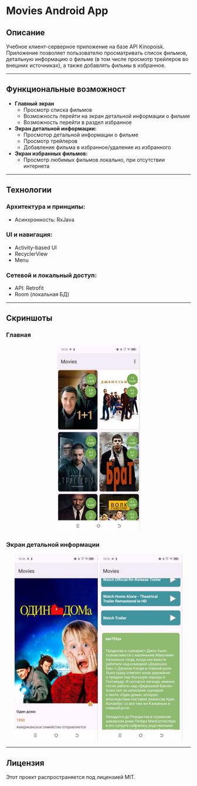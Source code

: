 # Movies Android App

## Описание

Учебное клиент-серверное приложение на базе API Kinopoisk. Приложение позволяет пользователю просматривать список фильмов, детальную информацию о фильме (в том числе просмотр трейлеров во внешних источниках), а также добавлять фильмы в избранное.

---

## Функциональные возможност

- **Главный экран** 
    - Просмотр списка фильмов
    - Возможность перейти на экран детальной информации о фильме
    - Возможность перейти в раздел избранное
- **Экран детальной информации:**
    - Просмотор детальной информации о фильме
    - Просмотр трейлеров
    - Добавление фильма в избранное/удаление из избранного
- **Экран избранных фильмов:**
    - Просмотр любимых фильмов локально, при отсутствии интернета
---

## Технологии

### Архитектура и принципы:
- Асинхронность: RxJava

### UI и навигация:
- Activity-based UI
- RecyclerView
- Menu

### Сетевой и локальный доступ:
- API: Retrofit
- Room (локальная БД)
---

## Скриншоты

### Главная 

<p align="center">
  <img src="assets/screenshot_main_movies.jpg" width="45%" alt="Главная страница">
</p>

### Экран детальной информации 

<p align="center">
  <img src="assets/screenshot_detailed_movies.jpg" width="45%" alt="Список врачей">
  <img src="assets/screenshot_detailed_movies_2.jpg" width="45%" alt="Детальная информация о враче">
</p>

---

## Лицензия

Этот проект распространяется под лицензией MIT.
